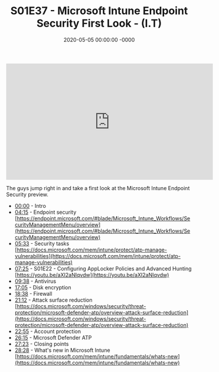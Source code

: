 ﻿---
layout: post
title: "S01E37 - Microsoft Intune Endpoint Security First Look - (I.T)"
date: 2020-05-05 00:00:00 -0000
categories:
---

<iframe loading="lazy" width="560" height="315" src="https://www.youtube.com/embed/0rDr33SWDuk" title="YouTube video player" frameborder="0" allow="accelerometer; autoplay; clipboard-write; encrypted-media; gyroscope; picture-in-picture" allowfullscreen></iframe>

The guys jump right in and take a first look at the Microsoft Intune Endpoint Security preview.

- [00:00](https://www.youtube.com/watch?v=0rDr33SWDuk&t=0s) - Intro  
- [04:15](https://www.youtube.com/watch?v=0rDr33SWDuk&t=255s) - Endpoint security  
[https://endpoint.microsoft.com/#blade/Microsoft_Intune_Workflows/SecurityManagementMenu/overview](https://endpoint.microsoft.com/#blade/Microsoft_Intune_Workflows/SecurityManagementMenu/overview)  
- [05:33](https://www.youtube.com/watch?v=0rDr33SWDuk&t=333s) - Security tasks  
[https://docs.microsoft.com/mem/intune/protect/atp-manage-vulnerabilities](https://docs.microsoft.com/mem/intune/protect/atp-manage-vulnerabilities)  
- [07:25](https://www.youtube.com/watch?v=0rDr33SWDuk&t=445s) - S01E22 - Configuring AppLocker Policies and Advanced Hunting  
[https://youtu.be/aXI2aNIqvdw](https://youtu.be/aXI2aNIqvdw)  
- [09:38](https://www.youtube.com/watch?v=0rDr33SWDuk&t=578s) - Antivirus  
- [17:05](https://www.youtube.com/watch?v=0rDr33SWDuk&t=1025s) - Disk encryption  
- [18:38](https://www.youtube.com/watch?v=0rDr33SWDuk&t=1118s) - Firewall  
- [21:12](https://www.youtube.com/watch?v=0rDr33SWDuk&t=1272s) - Attack surface reduction  
[https://docs.microsoft.com/windows/security/threat-protection/microsoft-defender-atp/overview-attack-surface-reduction](https://docs.microsoft.com/windows/security/threat-protection/microsoft-defender-atp/overview-attack-surface-reduction)  
- [22:55](https://www.youtube.com/watch?v=0rDr33SWDuk&t=1375s) - Account protection  
- [26:15](https://www.youtube.com/watch?v=0rDr33SWDuk&t=1575s) - Microsoft Defender ATP  
- [27:23](https://www.youtube.com/watch?v=0rDr33SWDuk&t=1643s) - Closing points  
- [28:28](https://www.youtube.com/watch?v=0rDr33SWDuk&t=1708s) - What's new in Microsoft Intune  
[https://docs.microsoft.com/mem/intune/fundamentals/whats-new](https://docs.microsoft.com/mem/intune/fundamentals/whats-new)  

